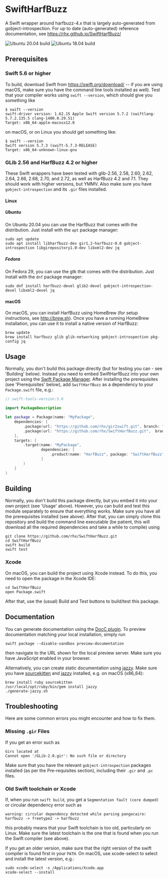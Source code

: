 # SwiftHarfBuzz

A Swift wrapper around harfbuzz-4.x that is largely auto-generated from gobject-introspection.
For up to date (auto-generated) reference documentation, see https://rhx.github.io/SwiftHarfBuzz/

![Ubuntu 20.04 build](https://github.com/rhx/SwiftHarfBuzz/workflows/Ubuntu%2020.04/badge.svg)
![Ubuntu 18.04 build](https://github.com/rhx/SwiftHarfBuzz/workflows/Ubuntu%2018.04/badge.svg)

## Prerequisites

### Swift 5.6 or higher

To build, download Swift from https://swift.org/download/ -- if you are using macOS, make sure you have the command line tools installed as well).  Test that your compiler works using `swift --version`, which should give you something like

	$ swift --version
	swift-driver version: 1.62.15 Apple Swift version 5.7.2 (swiftlang-5.7.2.135.5 clang-1400.0.29.51)
    Target: x86_64-apple-macosx12.0

on macOS, or on Linux you should get something like:

	$ swift --version
	Swift version 5.7.3 (swift-5.7.3-RELEASE)
	Target: x86_64-unknown-linux-gnu

### GLib 2.56 and HarfBuzz 4.2 or higher

These Swift wrappers have been tested with glib-2.56, 2.58, 2.60, 2.62, 2.64, 2.66, 2.68, 2.70, and 2.72, as well as HarfBuzz 4.2 and 7.1.  They should work with higher versions, but YMMV.  Also make sure you have `gobject-introspection` and its `.gir` files installed.

#### Linux

##### Ubuntu

On Ubuntu 20.04 you can use the HarfBuzz that comes with the distribution.  Just install with the `apt` package manager:

	sudo apt update
	sudo apt install libharfbuzz-dev gir1.2-harfbuzz-0.0 gobject-introspection libgirepository1.0-dev libxml2-dev jq

##### Fedora

On Fedora 29, you can use the gtk that comes with the distribution.  Just install with the `dnf` package manager:

	sudo dnf install harfbuzz-devel glib2-devel gobject-introspection-devel libxml2-devel jq

#### macOS

On macOS, you can install HarfBuzz using HomeBrew (for setup instructions, see http://brew.sh).  Once you have a running HomeBrew installation, you can use it to install a native version of HarfBuzz:

	brew update
	brew install harfbuzz glib glib-networking gobject-introspection pkg-config jq

## Usage

Normally, you don't build this package directly (but for testing you can - see 'Building' below). Instead you need to embed SwiftHarfBuzz into your own project using the [Swift Package Manager](https://swift.org/package-manager/).  After installing the prerequisites (see 'Prerequisites' below), add `SwiftHarfBuzz` as a dependency to your `Package.swift` file, e.g.:

```Swift
// swift-tools-version:5.6

import PackageDescription

let package = Package(name: "MyPackage",
    dependencies: [
        .package(url: "https://github.com/rhx/gir2swift.git", branch: "main"),
        .package(url: "https://github.com/rhx/SwiftHarfBuzz.git",  branch: "main"),
    ],
    targets: [
        .target(name: "MyPackage",
                dependencies: [
                    .product(name: "HarfBuzz", package: "SwiftHarfBuzz")
                ]
        )
    ]
)
```

## Building

Normally, you don't build this package directly, but you embed it into your own project (see 'Usage' above).  However, you can build and test this module separately to ensure that everything works.  Make sure you have all the prerequisites installed (see above).  After that, you can simply clone this repository and build the command line executable (be patient, this will download all the required dependencies and take a while to compile) using

	git clone https://github.com/rhx/SwiftHarfBuzz.git
	cd SwiftHarfBuzz
    swift build
    swift test

### Xcode

On macOS, you can build the project using Xcode instead.  To do this, you need to open the package in the Xcode IDE:

    cd SwiftHarfBuzz
	open Package.swift

After that, use the (usual) Build and Test buttons to build/test this package.

## Documentation

You can generate documentation using the [DocC plugin](https://apple.github.io/swift-docc-plugin/documentation/swiftdoccplugin/).  To preview documentation matching your local installation, simply run

    swift package --disable-sandbox preview-documentation

then navigate to the URL shown for the local preview server.  Make sure you have JavaScript enabled in your browser.

Alternatively, you can create static documentation using [jazzy](https://github.com/realm/jazzy).
Make sure you have [sourcekitten](https://github.com/jpsim/SourceKitten) and [jazzy](https://github.com/realm/jazzy) installed, e.g. on macOS (x86_64):

	brew install ruby sourcekitten
	/usr/local/opt/ruby/bin/gem install jazzy
	./generate-jazzy.sh

## Troubleshooting

Here are some common errors you might encounter and how to fix them.

### Missing `.gir` Files

If you get an error such as

	Girs located at
	Cannot open '/GLib-2.0.gir': No such file or directory

Make sure that you have the relevant `gobject-introspection` packages installed (as per the Pre-requisites section), including their `.gir` and `.pc` files.

### Old Swift toolchain or Xcode

If, when you run `swift build`, you get a `Segmentation fault (core dumped)` or circular dependency error such as

	warning: circular dependency detected while parsing pangocairo: harfbuzz -> freetype2 -> harfbuzz
	
this probably means that your Swift toolchain is too old, particularly on Linux.
Make sure the latest toolchain is the one that is found when you run the Swift compiler (see above).

  If you get an older version, make sure that the right version of the swift compiler is found first in your `PATH`.  On macOS, use xcode-select to select and install the latest version, e.g.:

	sudo xcode-select -s /Applications/Xcode.app
	xcode-select --install

